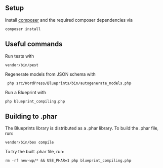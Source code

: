 ## Setup

Install [composer](https://getcomposer.org/) and the required composer dependencies via

```shell
composer install
```

## Useful commands

Run tests with

```shell
vendor/bin/pest
```

Regenerate models from JSON schema with

```shell
 php src/WordPress/Blueprints/bin/autogenerate_models.php
```

Run a Blueprint with

```shell
php blueprint_compiling.php
```

## Building to .phar

The Blueprints library is distributed as a .phar library. To build the .phar file, run:

```shell
vendor/bin/box compile
```

To try the built .phar file, run:

```shell
rm -rf new-wp/* && USE_PHAR=1 php blueprint_compiling.php
```

